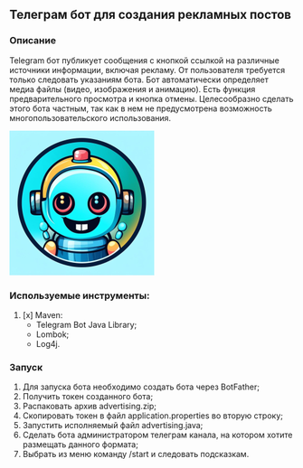 ## Телеграм бот для создания рекламных постов
### Описание
Telegram бот публикует сообщения с кнопкой ссылкой на различные 
источники информации, включая рекламу. От пользователя требуется 
только следовать указаниям бота. Бот автоматически определяет медиа 
файлы (видео, изображения и анимацию). Есть функция предварительного 
просмотра и кнопка отмены. Целесообразно сделать этого бота частным, 
так как в нем не предусмотрена возможность многопользовательского 
использования.

![AdvertisingPostBot.png](src/main/resources/AdvertisingPostBot.png)

### Используемые инструменты:
1. [x] Maven:
    * Telegram Bot Java Library;
    * Lombok;
    * Log4j.

### Запуск
1. Для запуска бота необходимо создать бота через BotFather; 
2. Получить токен созданного бота;
3. Распаковать архив advertising.zip;
4. Скопировать токен в файл application.properties во вторую строку;
5. Запустить исполняемый файл advertising.java;
6. Сделать бота администратором телеграм канала, на котором хотите
размещать данного формата;
7. Выбрать из меню команду /start и следовать подсказкам.